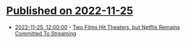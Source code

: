 # [Published on 2022-11-25](index.md)

* [2022-11-25, 12:00:00](https://entertainment.slashdot.org/story/22/11/25/0634220/two-films-hit-theaters-but-netflix-remains-committed-to-streaming?utm_source=rss1.0mainlinkanon&utm_medium=feed) - [Two Films Hit Theaters, but Netflix Remains Committed To Streaming](https://entertainment.slashdot.org/story/22/11/25/0634220/two-films-hit-theaters-but-netflix-remains-committed-to-streaming?utm_source=rss1.0mainlinkanon&utm_medium=feed)
